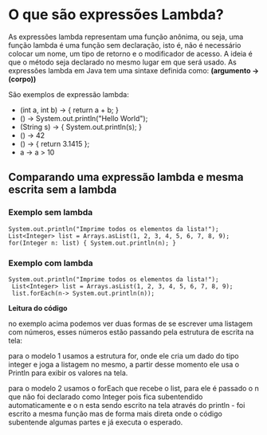 # O que são expressões Lambda?

As expressões lambda representam uma função anônima, ou seja, uma função lambda é uma função sem declaração, isto é, não é necessário colocar um nome, um tipo de retorno e o modificador de acesso. A ideia é que o método seja declarado no mesmo lugar em que será usado. As expressões lambda em Java tem uma sintaxe definida
como: **(argumento -> (corpo))**

São exemplos de expressão lambda:

- (int a, int b) -> { return a + b; }
-  () -> System.out.println("Hello World"); 
- (String s) -> { System.out.println(s); } 
- () -> 42 
- () -> { return 3.1415 }; 
- a -> a > 10

## Comparando uma expressão lambda e mesma escrita sem a lambda

### Exemplo sem lambda

```
System.out.println("Imprime todos os elementos da lista!"); 
List<Integer> list = Arrays.asList(1, 2, 3, 4, 5, 6, 7, 8, 9); 
for(Integer n: list) { System.out.println(n); }
```



### Exemplo com lambda

```
System.out.println("Imprime todos os elementos da lista!");
 List<Integer> list = Arrays.asList(1, 2, 3, 4, 5, 6, 7, 8, 9);
 list.forEach(n-> System.out.println(n));
```

**Leitura do código**

no exemplo acima podemos ver duas formas de se escrever uma listagem com números, esses números estão passando pela estrutura de escrita na tela:

para o modelo 1 usamos a estrutura for, onde ele cria um dado do tipo integer e joga a listagem no mesmo, a partir desse momento ele usa o Println para exibir os valores na tela.

para o modelo 2 usamos o forEach que recebe o list, para ele é passado o n que não foi declarado como Integer pois fica subentendido automaticamente e o n esta sendo escrito na tela através do println - foi escrito a mesma função mas de forma mais direta onde o código subentende algumas partes e já executa o esperado.


